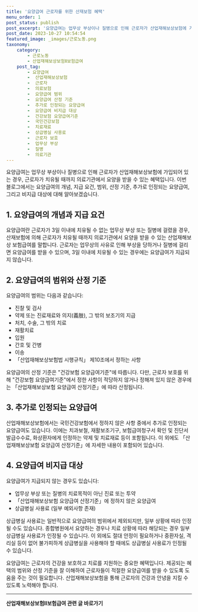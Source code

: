 ```yaml
---
title: '요양급여 근로자를 위한 산재보험 혜택'
menu_order: 1
post_status: publish
post_excerpt: '요양급여는 업무상 부상이나 질병으로 인해 근로자가 산업재해보상보험에 가입되어 있는 경우, 근로자가 치유될 때까지 의료기관에서 요양을 받을 수 있는 혜택입니다. 이번 블로그에서는 요양급여의 개념, 지급 요건, 범위, 산정 기준, 추가로 인정되는 요양급여, 그리고 비지급 대상에 대해 알아보겠습니다.'
post_date: 2023-10-27 10:54:54
featured_image: _images/근로노동.png
taxonomy:
    category:
        - 근로노동
        - 산업재해보상보험Ⅱ보험급여
    post_tag:
        - 요양급여
        -  산업재해보상보험
        -  근로자
        -  의료보험
        -  요양급여 범위
        -  요양급여 산정 기준
        -  추가로 인정되는 요양급여
        -  요양급여 비지급 대상
        -  건강보험 요양급여기준
        -  국민건강보험
        -  치료재료
        -  상급병실 사용료
        -  근로자 보호
        -  업무상 부상
        -  질병
        -  의료기관
---
```




요양급여는 업무상 부상이나 질병으로 인해 근로자가 산업재해보상보험에 가입되어 있는 경우, 근로자가 치유될 때까지 의료기관에서 요양을 받을 수 있는 혜택입니다. 이번 블로그에서는 요양급여의 개념, 지급 요건, 범위, 산정 기준, 추가로 인정되는 요양급여, 그리고 비지급 대상에 대해 알아보겠습니다.

## 1. 요양급여의 개념과 지급 요건

요양급여란 근로자가 3일 이내에 치유될 수 없는 업무상 부상 또는 질병에 걸렸을 경우, 산재보험에 의해 근로자가 치유될 때까지 의료기관에서 요양을 받을 수 있는 산업재해보상 보험급여를 말합니다. 근로자는 업무상의 사유로 인해 부상을 당하거나 질병에 걸리면 요양급여를 받을 수 있으며, 3일 이내에 치유될 수 있는 경우에는 요양급여가 지급되지 않습니다.

## 2. 요양급여의 범위와 산정 기준

요양급여의 범위는 다음과 같습니다:
- 진찰 및 검사
- 약제 또는 진료재료와 의지(義肢), 그 밖의 보조기의 지급
- 처치, 수술, 그 밖의 치료
- 재활치료
- 입원
- 간호 및 간병
- 이송
- 「산업재해보상보험법 시행규칙」 제10조에서 정하는 사항

요양급여의 산정 기준은 "건강보험 요양급여기준"에 따릅니다. 다만, 근로자 보호를 위해 "건강보험 요양급여기준"에서 정한 사항이 적당하지 않거나 정해져 있지 않은 경우에는 「산업재해보상보험 요양급여 산정기준」에 따라 산정됩니다.

## 3. 추가로 인정되는 요양급여

산업재해보상보험에서는 국민건강보험에서 정하지 않은 사항 중에서 추가로 인정되는 요양급여도 있습니다. 이에는 치과보철, 재활보조기구, 보험급여청구서 확인 및 진단서 발급수수료, 화상환자에게 인정하는 약제 및 치료재료 등이 포함됩니다. 이 외에도 「산업재해보상보험 요양급여 산정기준」에 자세한 내용이 포함되어 있습니다.

## 4. 요양급여 비지급 대상

요양급여가 지급되지 않는 경우도 있습니다:
- 업무상 부상 또는 질병의 치료목적이 아닌 진료 또는 투약
- 「산업재해보상보험 요양급여 산정기준」에 정하지 않은 요양급여
- 상급병실 사용료 (일부 예외사항 존재)

상급병실 사용료는 일반적으로 요양급여의 범위에서 제외되지만, 일부 상황에 따라 인정될 수도 있습니다. 종합병원에서 요양하는 경우나 치료 상황에 따라 해당되는 경우 일부 상급병실 사용료가 인정될 수 있습니다. 이 외에도 절대 안정이 필요하거나 중환자실, 격리실 등이 없어 불가피하게 상급병실을 사용해야 할 때에도 상급병실 사용료가 인정될 수 있습니다.

요양급여는 근로자의 건강을 보호하고 치료를 지원하는 중요한 혜택입니다. 제공되는 혜택의 범위와 산정 기준을 잘 이해하여 근로자들이 적절한 요양급여를 받을 수 있도록 도움을 주는 것이 필요합니다. 산업재해보상보험을 통해 근로자의 건강과 안녕을 지킬 수 있도록 노력해야 합니다.
<!-- wp:separator -->
<hr class="wp-block-separator has-alpha-channel-opacity"/>
<!-- /wp:separator -->

<!-- wp:group {"backgroundColor":"base","layout":{"type":"constrained"}} -->
<div class="wp-block-group has-base-background-color has-background"><!-- wp:paragraph {"align":"center","fontSize":"medium"} -->
<p class="has-text-align-center has-large-font-size"><strong>산업재해보상보험Ⅱ보험급여 관련 글 바로가기</strong></p>
<!-- /wp:paragraph -->


<!-- wp:latest-posts
{"categories":[{"id":10872,"count":19,"description":"","link":"https://uknowlaw.com/category/%ec%82%b0%ec%97%85%ec%9e%ac%ed%95%b4%eb%b3%b4%ec%83%81%eb%b3%b4%ed%97%98%e2%85%b1%eb%b3%b4%ed%97%98%ea%b8%89%ec%97%ac/","name":"산업재해보상보험Ⅱ보험급여","slug":"산업재해보상보험Ⅱ보험급여","taxonomy":"category","parent":0,"meta":[],"_links":{"self":[{"href":"https://uknowlaw.com/wp-json/wp/v2/categories/10872"}],"collection":[{"href":"https://uknowlaw.com/wp-json/wp/v2/categories"}],"about":[{"href":"https://uknowlaw.com/wp-json/wp/v2/taxonomies/category"}],"wp:post_type":[{"href":"https://uknowlaw.com/wp-json/wp/v2/posts?categories=10872"}],"curies":[{"name":"wp","href":"https://api.w.org/{rel}","templated":true}]}}],"postsToShow":100,"excerptLength":28,"postLayout":"grid","columns":2,"featuredImageAlign":"left","featuredImageSizeSlug":"large","fontSize":18px} /--></div>
<!-- /wp:group -->